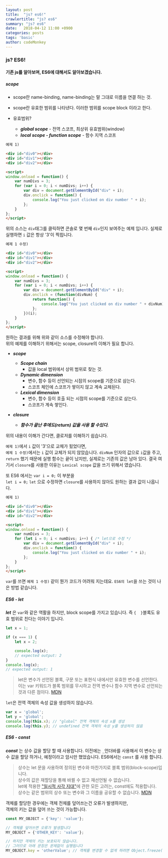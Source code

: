 ```yaml
---
layout: post
title:  "js? es6!"
crawlertitle: "js? es6"
summary: "js? es6"
date:   2018-04-12 11:00 +0900
categories: posts
tags: 'basic'
author: codeMonkey
---
```


### js? ES6! ###

#### 기존 js를 알아보며, ES6에 대해서도 알아보겠습니다. ####

##### scope #####
- scope란 name-binding, name-binding는 말 그대로 이름을 연결 하는 것.
- scope란 유효한 범위를 나타낸다. 이러한 범위를 scope block 이라고 한다.

- 유효범위?
    * ***global scope*** - 전역 스코프, 최상위 유효범위(window)
    * ***local scope - function scope*** - 함수 지역 스코프

``` html
예제 1)

<div id="div0"></div>
<div id="div1"></div>
<div id="div2"></div>

<script>
window.onload = function() {
    var numDivs = 3;
    for (var i = 0; i < numDivs; i++) {
        var div = document.getElementById("div" + i);
        div.onclick = function() {
            console.log("You just clicked on div number " + i);
        };
    }
};
</script>
```

위의 소스는 ```div```태그를 클릭하면 콘솔로 몇 번째 ```div```인지 보여주는 예제 입니다. 실제로 실행하면 ```i``` 값은 항상 '3'이 찍힙니다.

``` html
예제 1 수정)

<div id="div0"></div>
<div id="div1"></div>
<div id="div2"></div>

<script>
window.onload = function() {
    var numDivs = 3;
    for (var i = 0; i < numDivs; i++) {
        var div = document.getElementById("div" + i);
        div.onclick = (function(divNum) {
            return function() {
                console.log("You just clicked on div number " + divNum);
            };
        })(i);
    }
};
</script>
```
원하는 결과를 위해 위와 같이 소스를 수정해야 합니다.<br>
위의 예제를 이해하기 위해서는 scope, closure의 이해가 필요 합니다.

- ***scope***
    * ***Scope chain***
        * 값을 local 범위에서 상위 범위로 찾는 것.
    * ***Dynamic dimension***
        * 변수, 함수 등이 선언되는 시점의 scope를 기준으로 삼는다.
        * 스코프 체인에 스코프가 쌓이지 않고 계속 교체된다.
    * ***Lexical dimension***
        * 변수, 함수 등이 호출 되는 시점의 scope를 기준으로 삼는다.
        * 스코프가 계속 쌓인다.

- ***closure***
    * ***함수가 끝난 후에도(return) 값을 사용 할 수있다.***

위의 내용이 이해가 간다면, 클로저를 이해하기 쉽습니다. 

```예제 1)```에서 ```i``` 값이 '3'으로 교체가 됬었다면, <br>
```예제 1 수정)```에서는 ```i``` 값이 교체가 되지 않았습니다. ```divNum``` 인자의 값으로 ```i```값을 주고, ```return``` 했기 때문에 실행 함수는 끝이 났지만, 실제로는 기존의 값은 남아 있다. 결국 여기서 ```closure```를 사용한 이유는 ```Lexical scope``` 값을 쓰기 위해서 였습니다.


또 ES6 에서는 ```var i = 0;``` 이 부분을<br>
```let i = 0;``` ```let``` 으로 수정하면 ```closure```를 사용하지 않아도 원하는 결과 값이 나옵니다. 


``` html
예제 1)

<div id="div0"></div>
<div id="div1"></div>
<div id="div2"></div>

<script>
window.onload = function() {
    var numDivs = 3;
    for (let i = 0; i < numDivs; i++) { /* let으로 수정 */
        var div = document.getElementById("div" + i);
        div.onclick = function() {
            console.log("You just clicked on div number " + i);
        };
    }
};
</script>
```

```var```를 쓰면 ```예제 1 수정)``` 같이 뭔가 코드가 어려워 지는데요. ```ES6의 let```을 쓰는 것이 나은 방법 같습니다.

##### ES6 - let #####

***let*** 은 ```var```와 같은 역활을 하지만, block scope를 가지고 있습니다. 즉 ```{  }```블록도 유효 범위로 친다는 이야기 입니다.

```javascript
let x = 1;

if (x === 1) {
    let x = 2;

    console.log(x);
    // expected output: 2
}
console.log(x);
// expected output: 1
```

>let은 변수가 선언된 블록, 구문 또는 표현식 내에서만 유효한 변수를 선언한다. 이는 var 키워드가 블록 범위를 무시하고 전역 변수나 함수 지역 변수로 선언되는 것과 다른 점이다. 
[MDN](https://developer.mozilla.org/ko/docs/Web/JavaScript/Reference/Statements/let)

```let```은 전역 객체의 속성 값을 생성하지 않습니다.

```javascript
var x = 'global';
let y = 'global';
console.log(this.x); // "global" 전역 객체의 속성 x를 생성
console.log(this.y); // undefined 전역 객체의 속성 y를 생성하지 않음
```

##### ES6 - const #####

***const*** 는 상수 값을 할당 할 때 사용합니다. 이전에는 ```_```언더바를 사용해서 이 변수는 상수 값을 할당 하거나, 예정이라고 암시만 했었습니다. ES6에서는 ```const``` 를 사용 합니다. 

>상수는 let 문을 사용하여 정의된 변수와 마찬가지로 블록 범위(block-scope)입니다. <br>
상수의 값은 재할당을 통해 바뀔 수 없고 재선언될 수 없습니다. <br>
let에 적용한 ["일시적 사각 지대"](https://developer.mozilla.org/ko/docs/Web/JavaScript/Reference/Statements/let)에 관한 모든 고려는, const에도 적용합니다.<br>
상수는 같은 범위의 상수 또는 변수와 그 이름을 공유할 수 없습니다. [MDN](https://developer.mozilla.org/ko/docs/Web/JavaScript/Reference/Statements/const)

객체를 할당한 경우에는 객체 전체를 덮어쓰는건 오류가 발생하지만,  <br>
객체의 키는 값을 덮어 쓰는 것이 가능합니다.

```javascript
const MY_OBJECT = {'key': 'value'};

// 객체를 덮어쓰면 오류가 발생합니다
MY_OBJECT = {'OTHER_KEY': 'value'};

// 하지만 객체의 키는 보호되지 않습니다.
// 그러므로 아래 문장은 문제없이 실행됩니다
MY_OBJECT.key = 'otherValue'; // 객체를 변경할 수 없게 하려면 Object.freeze() 를 사용해야 합니다
```